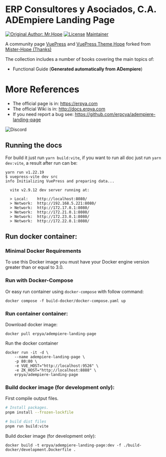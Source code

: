 # ERP Consultores y Asociados, C.A. ADEmpiere Landing Page

[![Original Author: Mr.Hope](https://img.shields.io/badge/Author-Mr.Hope-blue.svg?style=for-the-badge)](https://mrhope.site)
[![License](https://img.shields.io/github/license/mister-hope/mister-hope.github.io?style=for-the-badge)](https://github.com/Mister-Hope/Mister-Hope.github.io/blob/master/LICENSE)
[Maintainer](https://github.com/yamelsenih)

A community page [VuePress](https://v2.vuepress.vuejs.org/) and [VuePress Theme Hope](https://vuepress-theme-hope.github.io/v2/) forked from [Mister-Hope (Thanks)](https://github.com/Mister-Hope/Mister-Hope.github.io)

The collection includes a number of books covering the main topics of:

- Functional Guide (**Generated automatically from ADempiere**)

# More References

- The official page is in: https://erpya.com
- The official Wiki is in: http://docs.erpya.com
- If you need report a bug see: https://github.com/erpcya/adempiere-landing-page

![Discord](https://img.shields.io/discord/876231677209374750)

## Running the docs
For build it just run `yarn build:vite`, if you want to run all doc just run `yarn dev:vite`, a result after run can be:

```Shell
yarn run v1.22.19
$ vuepress-vite dev src
info Initializing VuePress and preparing data...

  vite v2.9.12 dev server running at:

  > Local:    http://localhost:8080/
  > Network:  http://192.168.5.221:8080/
  > Network:  http://172.17.0.1:8080/
  > Network:  http://172.21.0.1:8080/
  > Network:  http://172.23.0.1:8080/
  > Network:  http://172.22.0.1:8080/
```

## Run docker container:

### Minimal Docker Requirements
To use this Docker image you must have your Docker engine version greater than or equal to 3.0.


### Run with Docker-Compose
Or easy run container using `docker-compose` with follow command:
```shell
docker compose -f build-docker/docker-compose.yaml up
```

### Run container container:

Download docker image:

```shell
docker pull erpya/adempiere-landing-page
```

Run the docker container
```shell
docker run -it -d \
	--name adempiere-landing-page \
	-p 80:80 \
	-e VUE_HOST="http://localhost:9526" \
	-e ZK_HOST="http://localhost:8888" \
	erpya/adempiere-landing-page
```

### Build docker image (for development only):
First compile output files.
``` bash
# Install packages.
pnpm install --frozen-lockfile

# build dist files
pnpm run build:vite
```

Build docker image (for development only):
```shell
docker build -t erpya/adempiere-landing-page:dev -f ./build-docker/development.Dockerfile .
```
